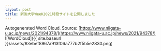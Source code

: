 ```yaml
---
layout: post
title: 新潟⼤学WeeK2021特設サイトを公開しました
---
```

Autogenerated Word Cloud.
Source\: [https://www.niigata-u.ac.jp/news/2021/94378/](https://www.niigata-u.ac.jp/news/2021/94378/)
![WordCloud]({{ site.baseurl }}/assets/83ebef8967a913f06a777b2f5b5e2830.png)